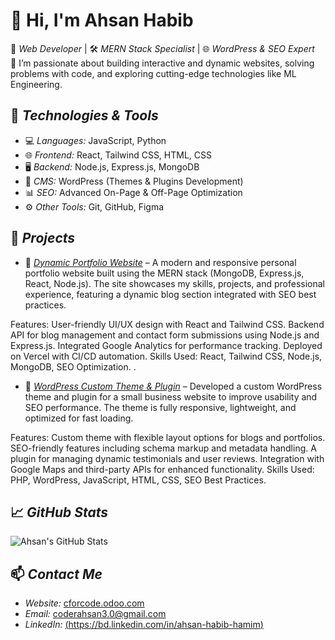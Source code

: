 # 👋 Hi, I'm Ahsan Habib

🎯 *Web Developer* | 🛠 *MERN Stack Specialist* | 🌐 *WordPress & SEO Expert*  
🚀 I’m passionate about building interactive and dynamic websites, solving problems with code, and exploring cutting-edge technologies like ML Engineering.  

## 🔧 *Technologies & Tools*
- 💻 *Languages:* JavaScript, Python  
- 🌐 *Frontend:* React, Tailwind CSS, HTML, CSS  
- 🖥 *Backend:* Node.js, Express.js, MongoDB  
- 🎨 *CMS:* WordPress (Themes & Plugins Development)  
- 📊 *SEO:* Advanced On-Page & Off-Page Optimization  
- ⚙ *Other Tools:* Git, GitHub, Figma  

## 💼 *Projects*
- 🌟 [*Dynamic Portfolio Website*](#) – A modern and responsive personal portfolio website built using the MERN stack (MongoDB, Express.js, React, Node.js). The site showcases my skills, projects, and professional experience, featuring a dynamic blog section integrated with SEO best practices.

Features:
User-friendly UI/UX design with React and Tailwind CSS.
Backend API for blog management and contact form submissions using Node.js and Express.js.
Integrated Google Analytics for performance tracking.
Deployed on Vercel with CI/CD automation.
Skills Used: React, Tailwind CSS, Node.js, MongoDB, SEO Optimization.
.  
- 🌟 [*WordPress Custom Theme & Plugin*](#) – Developed a custom WordPress theme and plugin for a small business website to improve usability and SEO performance. The theme is fully responsive, lightweight, and optimized for fast loading.

Features:
Custom theme with flexible layout options for blogs and portfolios.
SEO-friendly features including schema markup and metadata handling.
A plugin for managing dynamic testimonials and user reviews.
Integration with Google Maps and third-party APIs for enhanced functionality.
Skills Used: PHP, WordPress, JavaScript, HTML, CSS, SEO Best Practices.
 

## 📈 *GitHub Stats*
![Ahsan's GitHub Stats](https://github-readme-stats.vercel.app/api?username=AhsanHabib&show_icons=true&theme=radical)

## 📫 *Contact Me*
- *Website:* [cforcode.odoo.com](#)  
- *Email:* coderahsan3.0@gmail.com  
- *LinkedIn:* [(https://bd.linkedin.com/in/ahsan-habib-hamim)](#)  
